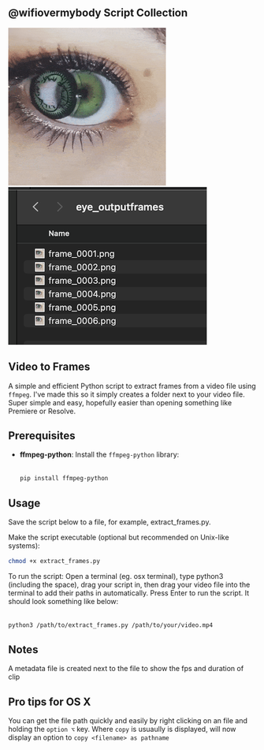 ## @wifiovermybody Script Collection

![Eye](https://github.com/wifiovermybody/video-to-frames/blob/main/eye.gif)
![Files](https://github.com/wifiovermybody/video-to-frames/blob/main/files.png)


## Video to Frames

A simple and efficient Python script to extract frames from a video file using `ffmpeg`. 
I've made this so it simply creates a folder next to your video file. Super simple and easy, hopefully easier than opening something like Premiere or Resolve.

## Prerequisites

- **ffmpeg-python**: Install the `ffmpeg-python` library:
  ```bash

  pip install ffmpeg-python

## Usage
Save the script below to a file, for example, extract_frames.py.

Make the script executable (optional but recommended on Unix-like systems):

  ```bash
chmod +x extract_frames.py

```
To run the script:
Open a terminal (eg. osx terminal), type python3 (including the space), drag your script in, then drag your video file into the terminal to add their paths in automatically. Press Enter to run the script. It should look something like below:

```bash

python3 /path/to/extract_frames.py /path/to/your/video.mp4

```

## Notes
A metadata file is created next to the file to show the fps and duration of clip

## Pro tips for OS X
You can get the file path quickly and easily by right clicking on an file and holding the `option ⌥` key. Where `copy` is usuaully is displayed, will now display an option to `copy <filename> as pathname`


 
